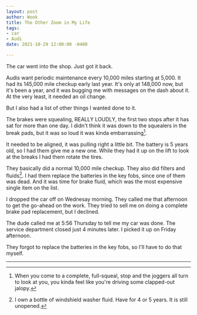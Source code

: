```yaml
---
layout: post
author: Wook
title: The Other Zoom in My Life
tags:
- car
- Audi
date: 2021-10-29 12:00:00 -0400

---
```

The car went into the shop.  Just got it back.

Audis want periodic maintenance every 10,000 miles starting at 5,000.  It had its 145,000 mile checkup early last year.  It's only at 148,000 now, but it's been a year, and it was bugging me with messages on the dash about it.  At the very least, it needed an oil change.

But I also had a list of other things I wanted done to it.

The brakes were squealing, REALLY LOUDLY, the first two stops after it has sat for more than one day. I didn't think it was down to the squealers in the break pads, but it was so loud it was kinda embarrassing[^1].

It needed to be aligned, it was pulling right a little bit.  The battery is 5 years old, so I had them give me a new one.  While they had it up on the lift to look at the breaks I had them rotate the tires.

They basically did a normal 10,000 mile checkup.  They also did filters and fluids[^2].  I had them replace the batteries in the key fobs, since one of them was dead.  And it was time for brake fluid, which was the most expensive single item on the list.

I dropped the car off on Wednesay morning.  They called me that afternoon to get the go-ahead on the work.  They tried to sell me on doing a complete brake pad replacement, but I declined.

The dude called me at 5:56 Thursday to tell me my car was done.  The service department closed just 4 minutes later.  I picked it up on Friday afternoon.

They forgot to replace the batteries in the key fobs, so I'll have to do that myself.

***

[^1]: When you come to a complete, full-squeal, stop and the joggers all turn to look at you, you kinda feel like you're driving some clapped-out jalopy.

[^2]: I own a bottle of windshield washer fluid. Have for 4 or 5 years. It is still unopened.